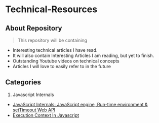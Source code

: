 # Technical-Resources

## About Repository

> This repository will be containing
  - Interesting technical articles I have read.
  - It will also contain Interesting Articles I am reading, but yet to finish.
  - Outstanding Youtube videos on technical concepts
  - Articles I will love to easily refer to in the future

## Categories
1. Javascript Internals
  - [JavaScript Internals: JavaScript engine, Run-time environment & setTimeout Web API](https://blog.bitsrc.io/javascript-internals-javascript-engine-run-time-environment-settimeout-web-api-eeed263b1617)
  - [Execution Context In Javascript](https://medium.com/@happymishra66/execution-context-in-javascript-319dd72e8e2c)
